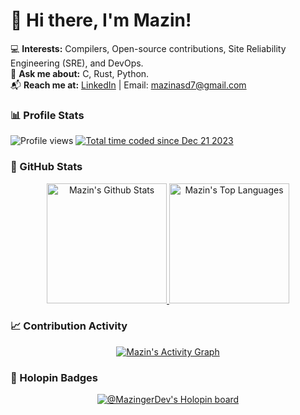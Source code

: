# 👋 Hi there, I'm Mazin!

💻 **Interests:** Compilers, Open-source contributions, Site Reliability Engineering (SRE), and DevOps.  
💬 **Ask me about:** C, Rust, Python.  
📬 **Reach me at:** [LinkedIn](https://www.linkedin.com/in/mazin-sayed-260086224/) | Email: mazinasd7@gmail.com  



### 📊 Profile Stats

<p align="left">
  <img src="https://komarev.com/ghpvc/?username=SIGMazer&label=Profile%20views&color=0e75b6&style=flat" alt="Profile views" />
  <a href="https://wakatime.com/@018c8e53-96d3-4c2b-a3bf-edd2581da275">
    <img src="https://wakatime.com/badge/user/018c8e53-96d3-4c2b-a3bf-edd2581da275.svg" alt="Total time coded since Dec 21 2023" />
  </a>
</p> 



### 🤖 GitHub Stats  

<p align="center">
  <a href="https://github.com/anuraghazra/github-readme-stats">
    <img alt="Mazin's Github Stats" src="https://github-readme-stats.vercel.app/api/?username=SIGMazer&show_icons=true&include_all_commits=true&count_private=true&theme=github_dark&border_radius=10&border_color=444C56" height="192px" />
  </a>
  <a href="https://github.com/anuraghazra/github-readme-stats">
    <img alt="Mazin's Top Languages" src="https://github-readme-stats.vercel.app/api/top-langs/?username=SIGMazer&langs_count=10&layout=compact&theme=github_dark&border_radius=10&border_color=444C56&hide=Jupyter%20Notebook" height="192px" />
  </a>
</p>


### 📈 Contribution Activity  

<p align="center">
  <a href="https://github.com/ashutosh00710/github-readme-activity-graph">
    <img alt="Mazin's Activity Graph" src="https://github-readme-activity-graph.vercel.app/graph?username=SIGMazer&theme=github-compact&hide_border=false&border_color=444C56&border_radius=10" />
  </a>
</p>



### 🏅 Holopin Badges  

<p align="center">
  <a href="https://www.holopin.io/@mazingerdev">
    <img src="https://holopin.me/MazingerDev" alt="@MazingerDev's Holopin board">
  </a>
</p>
